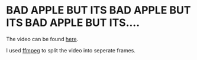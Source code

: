 # BAD APPLE BUT ITS BAD APPLE BUT ITS BAD APPLE BUT ITS....

The video can be found [here](https://www.youtube.com/watch?v=FtutLA63Cp8).

I used [ffmpeg](https://ffmpeg.org/) to split the video into seperate frames.